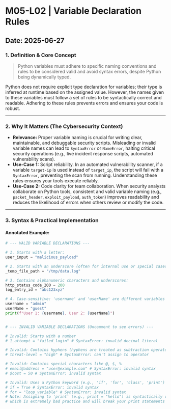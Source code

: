 # M05-L02 | Variable Declaration Rules

**Date:** 2025-06-27
---
### 1. Definition & Core Concept
> Python variables must adhere to specific naming conventions and rules to be considered valid and avoid syntax errors, despite Python being dynamically typed.

Python does not require explicit type declaration for variables; their type is inferred at runtime based on the assigned value. However, the names given to these variables must follow a set of rules to be syntactically correct and readable. Adhering to these rules prevents errors and ensures your code is robust.

---
### 2. Why It Matters (The Cybersecurity Context)
* **Relevance:** Proper variable naming is crucial for writing clear, maintainable, and debuggable security scripts. Misleading or invalid variable names can lead to `SyntaxError` or `NameError`, halting critical security operations (e.g., live incident response scripts, automated vulnerability scans).
* **Use-Case 1:** Script reliability. In an automated vulnerability scanner, if a variable `target-ip` is used instead of `target_ip`, the script will fail with a `SyntaxError`, preventing the scan from running. Understanding these rules ensures your tools execute reliably.
* **Use-Case 2:** Code clarity for team collaboration. When security analysts collaborate on Python tools, consistent and valid variable naming (e.g., `packet_header`, `exploit_payload`, `auth_token`) improves readability and reduces the likelihood of errors when others review or modify the code.

---
### 3. Syntax & Practical Implementation
#### Annotated Example:
```python
# --- VALID VARIABLE DECLARATIONS ---

# 1. Starts with a letter:
user_input = "malicious_payload"

# 2. Starts with an underscore (often for internal use or special cases):
_temp_file_path = "/tmp/data.log"

# 3. Contains alphanumeric characters and underscores:
http_status_code_200 = 200
log_entry_id = "abc123xyz"

# 4. Case-sensitive: 'username' and 'userName' are different variables
username = "admin"
userName = "guest"
print(f"User 1: {username}, User 2: {userName}")


# --- INVALID VARIABLE DECLARATIONS (Uncomment to see errors) ---

# Invalid: Starts with a number
# 1_attempt = "failed_login" # SyntaxError: invalid decimal literal

# Invalid: Contains hyphens (hyphens are treated as subtraction operators)
# threat-level = "high" # SyntaxError: can't assign to operator

# Invalid: Contains special characters like @, $, %
# email@address = "user@example.com" # SyntaxError: invalid syntax
# $cost = 50 # SyntaxError: invalid syntax

# Invalid: Uses a Python keyword (e.g., 'if', 'for', 'class', 'print')
# if = True # SyntaxError: invalid syntax
# for = "loop_variable" # SyntaxError: invalid syntax
# Note: Assigning to 'print' (e.g., print = "hello") is syntactically valid but overwrites the built-in function,
# which is extremely bad practice and will break your print statements later.